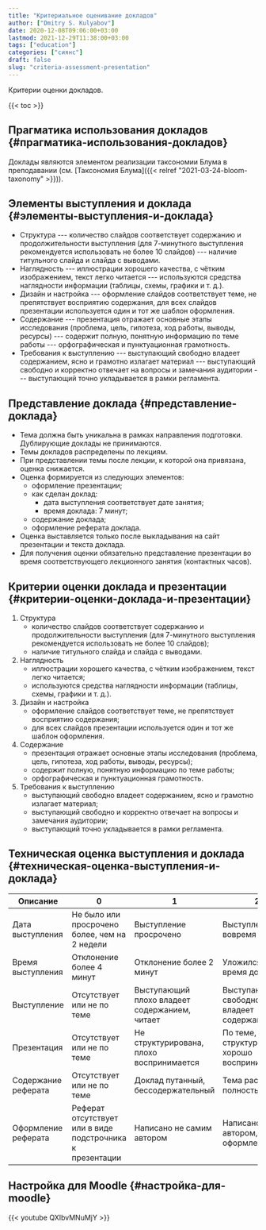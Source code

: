 ```yaml
---
title: "Критериальное оценивание докладов"
author: ["Dmitry S. Kulyabov"]
date: 2020-12-08T09:06:00+03:00
lastmod: 2021-12-29T11:38:00+03:00
tags: ["education"]
categories: ["сиянс"]
draft: false
slug: "criteria-assessment-presentation"
---
```


Критерии оценки докладов.

<!--more-->

{{< toc >}}


## Прагматика использования докладов {#прагматика-использования-докладов}

Доклады являются элементом реализации таксономии Блума в преподавании (см. [Таксономия Блума]({{< relref "2021-03-24-bloom-taxonomy" >}})).


## Элементы выступления и доклада {#элементы-выступления-и-доклада}

-   Структура --- количество слайдов соответствует содержанию и
    продолжительности выступления (для 7-минутного выступления
    рекомендуется использовать не более 10 слайдов) --- наличие титульного
    слайда и слайда с выводами.
-   Наглядность --- иллюстрации хорошего качества, с чётким изображением,
    текст легко читается --- используются средства наглядности информации
    (таблицы, схемы, графики и т. д.).
-   Дизайн и настройка --- оформление слайдов соответствует теме, не
    препятствует восприятию содержания, для всех слайдов презентации
    используется один и тот же шаблон оформления.
-   Содержание --- презентация отражает основные этапы исследования
    (проблема, цель, гипотеза, ход работы, выводы, ресурсы) --- содержит
    полную, понятную информацию по теме работы --- орфографическая и
    пунктуационная грамотность.
-   Требования к выступлению --- выступающий свободно владеет содержанием,
    ясно и грамотно излагает материал --- выступающий свободно и корректно
    отвечает на вопросы и замечания аудитории --- выступающий точно
    укладывается в рамки регламента.


## Представление доклада {#представление-доклада}

-   Тема должна быть уникальна в рамках направления подготовки. Дублирующие доклады не принимаются.
-   Темы докладов распределены по лекциям.
-   При представлении темы после лекции, к которой она привязана, оценка снижается.
-   Оценка формируется из следующих элементов:
    -   оформление презентации;
    -   как сделан доклад:
        -   дата выступления соответствует дате занятия;
        -   время доклада: 7 минут;
    -   содержание доклада;
    -   оформление реферата доклада.
-   Оценка выставляется только после выкладывания на сайт презентации и текста доклада.
-   Для получения оценки обязательно представление презентации во время соответствующего лекционного занятия (контактных часов).


## Критерии оценки доклада и презентации {#критерии-оценки-доклада-и-презентации}

1.  Структура
    -   количество слайдов соответствует содержанию и продолжительности выступления (для 7-минутного выступления рекомендуется использовать не более 10 слайдов);
    -   наличие титульного слайда и слайда с выводами.
2.  Наглядность
    -   иллюстрации хорошего качества, с чётким изображением, текст легко читается;
    -   используются средства наглядности информации (таблицы, схемы, графики и т. д.).
3.  Дизайн и настройка
    -   оформление слайдов соответствует теме, не препятствует восприятию содержания;
    -   для всех слайдов презентации используется один и тот же шаблон оформления.
4.  Содержание
    -   презентация отражает основные этапы исследования (проблема, цель, гипотеза, ход работы, выводы, ресурсы);
    -   содержит полную, понятную информацию по теме работы;
    -   орфографическая и пунктуационная грамотность.
5.  Требования к выступлению
    -   выступающий свободно владеет содержанием, ясно и грамотно излагает материал;
    -   выступающий свободно и корректно отвечает на вопросы и замечания аудитории;
    -   выступающий точно укладывается в рамки регламента.


## Техническая оценка выступления и доклада {#техническая-оценка-выступления-и-доклада}

| Описание            | 0                                                         | 1                                             | 2                                               |
|---------------------|-----------------------------------------------------------|-----------------------------------------------|-------------------------------------------------|
| Дата выступления    | Не было или просрочено более, чем на 2 недели             | Выступление просрочено                        | Выступление вовремя                             |
| Время выступления   | Отклонение более 4 минут                                  | Отклонение более 2 минут                      | Уложился во время доклада                       |
| Выступление         | Отсутствует или не по теме                                | Выступающий плохо владеет содержанием, читает | Выступающий свободно владеет содержанием        |
| Презентация         | Отсутствует или не по теме                                | Не структурирована, плохо воспринимается      | По теме, структурирована, хорошо воспринимается |
| Содержание реферата | Отсутствует или не по теме                                | Доклад путанный, бессодержательный            | Тема раскрыта полностью                         |
| Оформление реферата | Реферат отсутствует или в виде подстрочника к презентации | Написано не самим автором                     | Написано самим автором, хорошо оформлен         |


## Настройка для Moodle {#настройка-для-moodle}

{{< youtube QXIbvMNuMjY >}}
